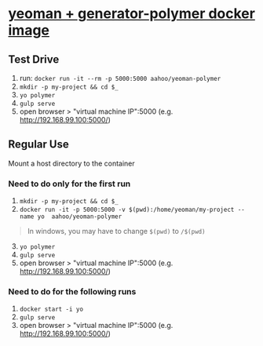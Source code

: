 # [yeoman + generator-polymer docker image](https://hub.docker.com/r/aahoo/yeoman-polymer/)

## Test Drive
1. run: `docker run -it --rm -p 5000:5000 aahoo/yeoman-polymer`
2. `mkdir -p my-project && cd $_`
3. `yo polymer`
4. `gulp serve`
5. open browser > "virtual machine IP":5000 (e.g. http://192.168.99.100:5000/)

## Regular Use
Mount a host directory to the container

### Need to do only for the first run
1. `mkdir -p my-project && cd $_`
2. `docker run -it -p 5000:5000 -v $(pwd):/home/yeoman/my-project --name yo  aahoo/yeoman-polymer`
> In windows, you may have to change `$(pwd)` to `/$(pwd)`
3. `yo polymer`
4. `gulp serve`
5. open browser > "virtual machine IP":5000 (e.g. http://192.168.99.100:5000/)

### Need to do for the following runs
1. `docker start -i yo`
2. `gulp serve`
3. open browser > "virtual machine IP":5000 (e.g. http://192.168.99.100:5000/)
